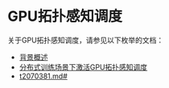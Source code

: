 # GPU拓扑感知调度

关于GPU拓扑感知调度，请参见以下枚举的文档：

-   [背景概述](/cn.zh-CN/Kubernetes集群用户指南/调度/GPU调度/GPU拓扑感知调度/GPU拓扑感知调度背景概述.md)
-   [分布式训练场景下激活GPU拓扑感知调度](/cn.zh-CN/Kubernetes集群用户指南/调度/GPU调度/GPU拓扑感知调度/分布式训练场景下激活GPU拓扑感知调度.md)
-   [t2070381.md\#]()

